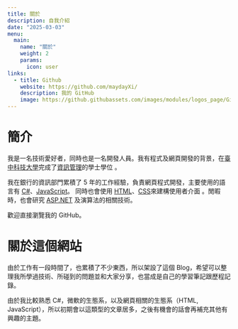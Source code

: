 ```yaml
---
title: 關於
description: 自我介紹
date: "2025-03-03"
menu:
  main:
    name: "關於"
    weight: 2
    params:
      icon: user
links:
  - title: Github
    website: https://github.com/maydayXi/
    description: 我的 GitHub
    image: https://github.githubassets.com/images/modules/logos_page/GitHub-Mark.png
---
```


# 簡介

我是一名技術愛好者，同時也是一名開發人員。我有程式及網頁開發的背景，在[臺中科技大學](https://www.nutc.edu.tw/)完成了[資訊管理](https://im.nutc.edu.tw/)的學士學位
。

我在銀行的資訊部門累積了 5 年的工作經驗，負責網頁程式開發，主要使用的語言有 [C#](https://learn.microsoft.com/zh-tw/dotnet/csharp/)、[JavaScript](https://developer.mozilla.org/zh-TW/docs/Web/JavaScript)。
同時也會使用 [HTML](https://developer.mozilla.org/zh-TW/docs/Web/HTML)、[CSS](https://developer.mozilla.org/zh-TW/docs/Web/CSS)來建構使用者介面
。閒暇時，也會研究 [ASP.NET](https://learn.microsoft.com/zh-tw/aspnet/overview) 及演算法的相關技術。

歡迎直接瀏覽我的 GitHub。

# 關於這個網站

由於工作有一段時間了，也累積了不少東西，所以架設了這個 Blog，希望可以整理我所學過技術、所碰到的問題並和大家分享，也當成是自己的學習筆記跟歷程記錄。

由於我比較熟悉 C#，微軟的生態系，以及網頁相關的生態系（HTML, JavaScript），所以初期會以這類型的文章居多，之後有機會的話會再補充其他有興趣的主題。
